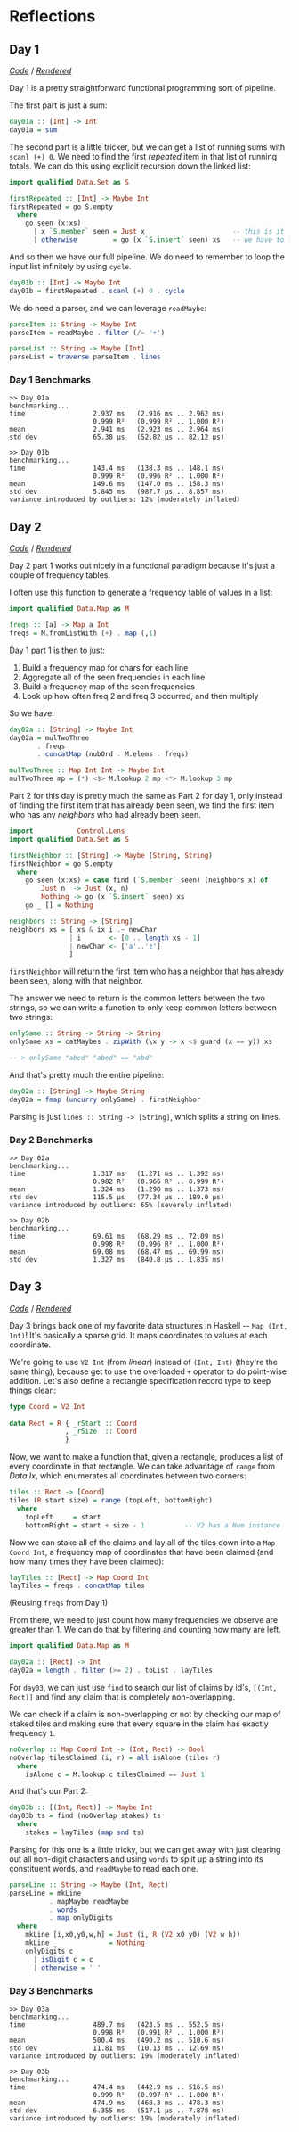 Reflections
===========

Day 1
-----

*[Code][d01g]* / *[Rendered][d01h]*

[d01g]: https://github.com/mstksg/advent-of-code-2018/blob/master/src/AOC2018/Challenge/Day01.hs
[d01h]: https://mstksg.github.io/advent-of-code-2018/src/AOC2018.Challenge.Day01.html

Day 1 is a pretty straightforward functional programming sort of pipeline.

The first part is just a sum:

```haskell
day01a :: [Int] -> Int
day01a = sum
```

The second part is a little tricker, but we can get a list of running sums with
`scanl (+) 0`.  We need to find the first *repeated* item in that list of
running totals.  We can do this using explicit recursion down the linked list:

```haskell
import qualified Data.Set as S

firstRepeated :: [Int] -> Maybe Int
firstRepeated = go S.empty
  where
    go seen (x:xs)
      | x `S.member` seen = Just x                      -- this is it
      | otherwise         = go (x `S.insert` seen) xs   -- we have to look furhter
```

And so then we have our full pipeline.  We do need to remember to loop the input
list infinitely by using `cycle`.

```haskell
day01b :: [Int] -> Maybe Int
day01b = firstRepeated . scanl (+) 0 . cycle
```

We do need a parser, and we can leverage `readMaybe`:

```haskell
parseItem :: String -> Maybe Int
parseItem = readMaybe . filter (/= '+')

parseList :: String -> Maybe [Int]
parseList = traverse parseItem . lines
```

### Day 1 Benchmarks

```
>> Day 01a
benchmarking...
time                 2.937 ms   (2.916 ms .. 2.962 ms)
                     0.999 R²   (0.999 R² .. 1.000 R²)
mean                 2.941 ms   (2.923 ms .. 2.964 ms)
std dev              65.38 μs   (52.82 μs .. 82.12 μs)

>> Day 01b
benchmarking...
time                 143.4 ms   (138.3 ms .. 148.1 ms)
                     0.999 R²   (0.996 R² .. 1.000 R²)
mean                 149.6 ms   (147.0 ms .. 158.3 ms)
std dev              5.845 ms   (987.7 μs .. 8.857 ms)
variance introduced by outliers: 12% (moderately inflated)
```

Day 2
-----

*[Code][d02g]* / *[Rendered][d02h]*

[d02g]: https://github.com/mstksg/advent-of-code-2018/blob/master/src/AOC2018/Challenge/Day02.hs
[d02h]: https://mstksg.github.io/advent-of-code-2018/src/AOC2018.Challenge.Day02.html

Day 2 part 1 works out nicely in a functional paradigm because it's just a
couple of frequency tables.

I often use this function to generate a frequency table of values in a list:

```haskell
import qualified Data.Map as M

freqs :: [a] -> Map a Int
freqs = M.fromListWith (+) . map (,1)
```

Day 1 part 1 is then to just:

1.  Build a frequency map for chars for each line
2.  Aggregate all of the seen frequencies in each line
3.  Build a frequency map of the seen frequencies
4.  Look up how often freq 2 and freq 3 occurred, and then multiply

So we have:

```haskell
day02a :: [String] -> Maybe Int
day02a = mulTwoThree
       . freqs
       . concatMap (nubOrd . M.elems . freqs)

mulTwoThree :: Map Int Int -> Maybe Int
mulTwoThree mp = (*) <$> M.lookup 2 mp <*> M.lookup 3 mp
```

Part 2 for this day is pretty much the same as Part 2 for day 1, only instead
of finding the first item that has already been seen, we find the first item
who has any *neighbors* who had already been seen.

```haskell
import           Control.Lens
import qualified Data.Set as S

firstNeighbor :: [String] -> Maybe (String, String)
firstNeighbor = go S.empty
  where
    go seen (x:xs) = case find (`S.member` seen) (neighbors x) of
        Just n  -> Just (x, n)
        Nothing -> go (x `S.insert` seen) xs
    go _ [] = Nothing

neighbors :: String -> [String]
neighbors xs = [ xs & ix i .~ newChar
               | i       <- [0 .. length xs - 1]
               | newChar <- ['a'..'z']
               ]
```

`firstNeighbor` will return the first item who has a neighbor that has already
been seen, along with that neighbor.

The answer we need to return is the common letters between the two strings, so
we can write a function to only keep common letters between two strings:

```haskell
onlySame :: String -> String -> String
onlySame xs = catMaybes . zipWith (\x y -> x <$ guard (x == y)) xs

-- > onlySame "abcd" "abed" == "abd"
```

And that's pretty much the entire pipeline:

```haskell
day02a :: [String] -> Maybe String
day02a = fmap (uncurry onlySame) . firstNeighbor
```

Parsing is just `lines :: String -> [String]`, which splits a string on lines.

### Day 2 Benchmarks

```
>> Day 02a
benchmarking...
time                 1.317 ms   (1.271 ms .. 1.392 ms)
                     0.982 R²   (0.966 R² .. 0.999 R²)
mean                 1.324 ms   (1.298 ms .. 1.373 ms)
std dev              115.5 μs   (77.34 μs .. 189.0 μs)
variance introduced by outliers: 65% (severely inflated)

>> Day 02b
benchmarking...
time                 69.61 ms   (68.29 ms .. 72.09 ms)
                     0.998 R²   (0.996 R² .. 1.000 R²)
mean                 69.08 ms   (68.47 ms .. 69.99 ms)
std dev              1.327 ms   (840.8 μs .. 1.835 ms)
```

Day 3
-----

*[Code][d03g]* / *[Rendered][d03h]*

[d03g]: https://github.com/mstksg/advent-of-code-2018/blob/master/src/AOC2018/Challenge/Day03.hs
[d03h]: https://mstksg.github.io/advent-of-code-2018/src/AOC2018.Challenge.Day03.html

Day 3 brings back one of my favorite data structures in Haskell -- `Map (Int,
Int)`!  It's basically a sparse grid.  It maps coordinates to values at each
coordinate.

We're going to use `V2 Int` (from *linear*) instead of `(Int, Int)` (they're
the same thing), because get to use the overloaded `+` operator to do
point-wise addition.  Let's also define a rectangle specification record type
to keep things clean:

```haskell
type Coord = V2 Int
 
data Rect = R { _rStart :: Coord
              , _rSize  :: Coord
              }
```

Now, we want to make a function that, given a rectangle, produces a list of
every coordinate in that rectangle.  We can take advantage of `range` from
*Data.Ix*, which enumerates all coordinates between two corners:

```haskell
tiles :: Rect -> [Coord]
tiles (R start size) = range (topLeft, bottomRight)
  where
    topLeft     = start
    bottomRight = start + size - 1          -- V2 has a Num instance
```

Now we can stake all of the claims and lay all of the tiles down into a `Map
Coord Int`, a frequency map of coordinates that have been claimed (and how many
times they have been claimed):

```haskell
layTiles :: [Rect] -> Map Coord Int
layTiles = freqs . concatMap tiles
```

(Reusing `freqs` from Day 1)

From there, we need to just count how many frequencies we observe are greater
than 1.  We can do that by filtering and counting how many are left.

```haskell
import qualified Data.Map as M

day02a :: [Rect] -> Int
day02a = length . filter (>= 2) . toList . layTiles
```

For `day03`, we can just use `find` to search our list of claims by id's,
`[(Int, Rect)]` and find any claim that is completely non-overlapping.

We can check if a claim is non-overlapping or not by checking our map of staked
tiles and making sure that every square in the claim has exactly frequency `1`.

```haskell
noOverlap :: Map Coord Int -> (Int, Rect) -> Bool
noOverlap tilesClaimed (i, r) = all isAlone (tiles r)
  where
    isAlone c = M.lookup c tilesClaimed == Just 1
```

And that's our Part 2:

```haskell
day03b :: [(Int, Rect)] -> Maybe Int
day03b ts = find (noOverlap stakes) ts
  where
    stakes = layTiles (map snd ts)
```

Parsing for this one is a little tricky, but we can get away with just clearing
out all non-digit characters and using `words` to split up a string into its
constituent words, and `readMaybe` to read each one.

```haskell
parseLine :: String -> Maybe (Int, Rect)
parseLine = mkLine
          . mapMaybe readMaybe
          . words
          . map onlyDigits
  where
    mkLine [i,x0,y0,w,h] = Just (i, R (V2 x0 y0) (V2 w h))
    mkLine _             = Nothing
    onlyDigits c
      | isDigit c = c
      | otherwise = ' '
```

### Day 3 Benchmarks

```
>> Day 03a
benchmarking...
time                 489.7 ms   (423.5 ms .. 552.5 ms)
                     0.998 R²   (0.991 R² .. 1.000 R²)
mean                 500.4 ms   (490.2 ms .. 510.6 ms)
std dev              11.81 ms   (10.13 ms .. 12.69 ms)
variance introduced by outliers: 19% (moderately inflated)

>> Day 03b
benchmarking...
time                 474.4 ms   (442.9 ms .. 516.5 ms)
                     0.999 R²   (0.997 R² .. 1.000 R²)
mean                 474.9 ms   (468.3 ms .. 478.3 ms)
std dev              6.355 ms   (517.1 μs .. 7.878 ms)
variance introduced by outliers: 19% (moderately inflated)
```
